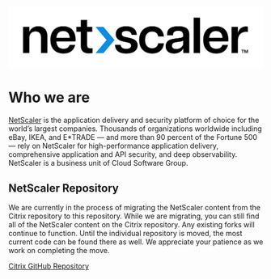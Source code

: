 ![NetScaler New Logo](media/NetScaler_Logo_2color_Positive.jpg)
# Who we are
[NetScaler](https://www.netscaler.com) is the application delivery and security platform of choice for the world’s largest companies. Thousands of organizations worldwide including eBay, IKEA, and E*TRADE — and more than 90 percent of the Fortune 500 — rely on NetScaler for high-performance application delivery, comprehensive application and API security, and deep observability. NetScaler is a business unit of Cloud Software Group.
## NetScaler Repository
We are currently in the process of migrating the NetScaler content from the Citrix repository to this repository. While we are migrating, you can still find all of the NetScaler content on the Citrix repository. Any existing forks will continue to function. Until the individual repository is moved, the most current code can be found there as well. We appreciate your patience as we work on completing the move.

[Citrix GitHub Repository](https://github.com/citrix/)